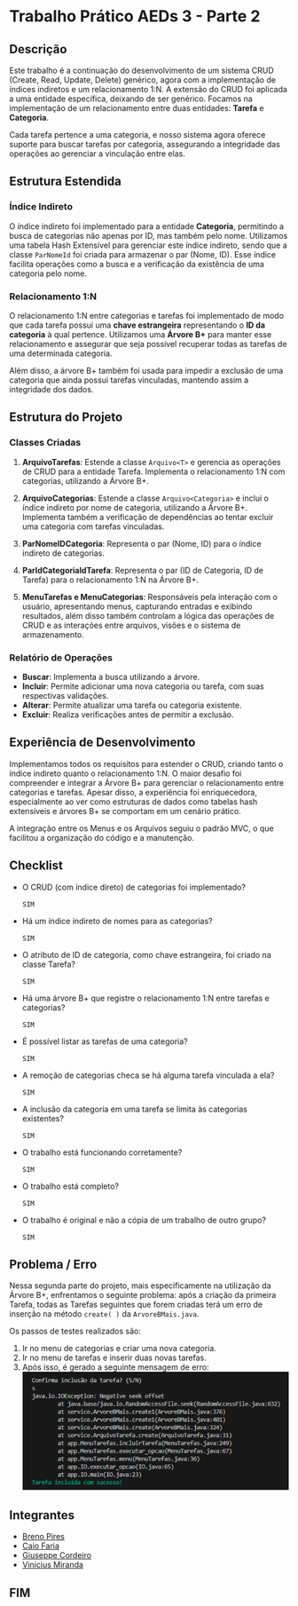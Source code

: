 # Trabalho Prático AEDs 3 - Parte 2

## Descrição

Este trabalho é a continuação do desenvolvimento de um sistema CRUD (Create, Read, Update, Delete) genérico, agora com a implementação de índices indiretos e um relacionamento 1:N. A extensão do CRUD foi aplicada a uma entidade específica, deixando de ser genérico. Focamos na implementação de um relacionamento entre duas entidades: **Tarefa** e **Categoria**.

Cada tarefa pertence a uma categoria, e nosso sistema agora oferece suporte para buscar tarefas por categoria, assegurando a integridade das operações ao gerenciar a vinculação entre elas.

## Estrutura Estendida

### Índice Indireto

O índice indireto foi implementado para a entidade **Categoria**, permitindo a busca de categorias não apenas por ID, mas também pelo nome. Utilizamos uma tabela Hash Extensível para gerenciar este índice indireto, sendo que a classe `ParNomeId` foi criada para armazenar o par (Nome, ID). Esse índice facilita operações como a busca e a verificação da existência de uma categoria pelo nome.

### Relacionamento 1:N

O relacionamento 1:N entre categorias e tarefas foi implementado de modo que cada tarefa possui uma **chave estrangeira** representando o **ID da categoria** à qual pertence. Utilizamos uma **Árvore B+** para manter esse relacionamento e assegurar que seja possível recuperar todas as tarefas de uma determinada categoria.

Além disso, a árvore B+ também foi usada para impedir a exclusão de uma categoria que ainda possui tarefas vinculadas, mantendo assim a integridade dos dados.

## Estrutura do Projeto

### Classes Criadas

1. **ArquivoTarefas**: Estende a classe `Arquivo<T>` e gerencia as operações de CRUD para a entidade Tarefa. Implementa o relacionamento 1:N com categorias, utilizando a Árvore B+.
   
2. **ArquivoCategorias**: Estende a classe `Arquivo<Categoria>` e inclui o índice indireto por nome de categoria, utilizando a Árvore B+. Implementa também a verificação de dependências ao tentar excluir uma categoria com tarefas vinculadas.

3. **ParNomeIDCategoria**: Representa o par (Nome, ID) para o índice indireto de categorias.

4. **ParIdCategoriaIdTarefa**: Representa o par (ID de Categoria, ID de Tarefa) para o relacionamento 1:N na Árvore B+.

5. **MenuTarefas e MenuCategorias**: Responsáveis pela interação com o usuário, apresentando menus, capturando entradas e exibindo resultados, além disso também controlam a lógica das operações de CRUD e as interações entre arquivos, visões e o sistema de armazenamento.

### Relatório de Operações

- **Buscar**: Implementa a busca utilizando a árvore.
- **Incluir**: Permite adicionar uma nova categoria ou tarefa, com suas respectivas validações.
- **Alterar**: Permite atualizar uma tarefa ou categoria existente.
- **Excluir**: Realiza verificações antes de permitir a exclusão.

## Experiência de Desenvolvimento

Implementamos todos os requisitos para estender o CRUD, criando tanto o índice indireto quanto o relacionamento 1:N. O maior desafio foi compreender e integrar a Árvore B+ para gerenciar o relacionamento entre categorias e tarefas. Apesar disso, a experiência foi enriquecedora, especialmente ao ver como estruturas de dados como tabelas hash extensíveis e árvores B+ se comportam em um cenário prático.

A integração entre os Menus e os Arquivos seguiu o padrão MVC, o que facilitou a organização do código e a manutenção.

## Checklist

- O CRUD (com índice direto) de categorias foi implementado?  
   ```
   SIM
   ```
   
- Há um índice indireto de nomes para as categorias?  
   ```
   SIM
   ```
   
- O atributo de ID de categoria, como chave estrangeira, foi criado na classe Tarefa?  
   ```
   SIM
   ```
   
- Há uma árvore B+ que registre o relacionamento 1:N entre tarefas e categorias?  
   ```
   SIM
   ```
    
- É possível listar as tarefas de uma categoria?  
   ```
   SIM
   ```
    
- A remoção de categorias checa se há alguma tarefa vinculada a ela?  
   ```
   SIM
   ```
    
- A inclusão da categoria em uma tarefa se limita às categorias existentes?  
   ```
   SIM
   ```
    
- O trabalho está funcionando corretamente?  
   ```
   SIM
   ```
    
- O trabalho está completo?  
   ```
   SIM
   ```
   
- O trabalho é original e não a cópia de um trabalho de outro grupo?  
   ```
   SIM
   ```

## Problema / Erro

Nessa segunda parte do projeto, mais especificamente na utilização da Árvore B+, enfrentamos o seguinte problema: após a
criação da primeira Tarefa, todas as Tarefas seguintes que forem criadas terá um erro de inserção na método `create( )` 
da `ArvoreBMais.java`.

Os passos de testes realizados são:

1. Ir no menu de categorias e criar uma nova categoria.
2. Ir no menu de tarefas e inserir duas novas tarefas.
3. Após isso, é gerado a seguinte mensagem de erro:
![error_message](img_error_message.png)

## Integrantes

- [Breno Pires](https://www.linkedin.com/in/brenopiressantos/)
- [Caio Faria](https://www.linkedin.com/in/caiofdiniz)
- [Giuseppe Cordeiro](https://www.linkedin.com/in/giuseppecordeiro/)
- [Vinicius Miranda](https://www.linkedin.com/in/vinimiraa/)

## FIM
